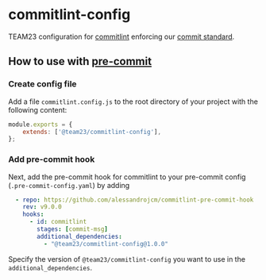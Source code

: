 # commitlint-config

TEAM23 configuration for [commitlint](https://commitlint.js.org/) enforcing our [commit standard](https://confluence.team23.de/display/AP/Commit+Standard).

## How to use with [pre-commit](https://pre-commit.com/)

### Create config file

Add a file `commitlint.config.js` to the root directory of your project with the following content: 

```js
module.exports = {
    extends: ['@team23/commitlint-config'],
};
```

### Add pre-commit hook

Next, add the pre-commit hook for commitlint to your pre-commit config (`.pre-commit-config.yaml`) by adding

```yaml
  - repo: https://github.com/alessandrojcm/commitlint-pre-commit-hook
    rev: v9.0.0
    hooks:
      - id: commitlint
        stages: [commit-msg]
        additional_dependencies:
          - "@team23/commitlint-config@1.0.0"
```

Specify the version of `@team23/commitlint-config` you want to use in the `additional_dependencies`.
